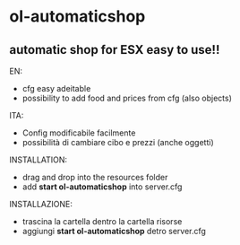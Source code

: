 # ol-automaticshop
## automatic shop for ESX easy to use!!


EN:
- cfg easy adeitable
- possibility to add food and prices from cfg (also objects)

ITA:
- Config modificabile facilmente
- possibilità di cambiare cibo e prezzi (anche oggetti)

INSTALLATION:
- drag and drop into the resources folder
- add **start ol-automaticshop** into server.cfg

INSTALLAZIONE:
- trascina la cartella dentro la cartella risorse
- aggiungi **start ol-automaticshop** detro server.cfg
